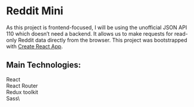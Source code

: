 # Reddit Mini

As this project is frontend-focused, I will be using the unofficial JSON API 110 which doesn’t need a backend. It allows us to make requests for read-only Reddit data directly from the browser.
This project was bootstrapped with [Create React App](https://github.com/facebook/create-react-app).

## Main Technologies: 

React\
React Router\
Redux toolkit\
Sass\